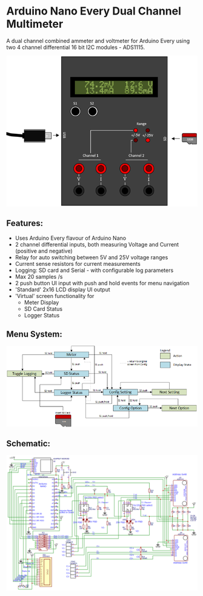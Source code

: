 # Arduino Nano Every Dual Channel Multimeter
A dual channel combined ammeter and voltmeter for Arduino Every using two 4 channel differential 16 bit I2C modules - ADS1115.


![GitHub Logo](/resources/Meter.png)

## Features:
* Uses Arduino Every flavour of Arduino Nano
* 2 channel differential inputs, both measuring Voltage and Current (positive and negative)
* Relay for auto switching between 5V and 25V voltage ranges
* Current sense resistors for current measurements
* Logging: SD card and Serial - with configurable log parameters
* Max 20 samples /s
* 2 push button UI input with push and hold events for menu navigation
* 'Standard' 2x16 LCD display UI output
* 'Virtual' screen functionality for
  * Meter Display
  * SD Card Status
  * Logger Status

## Menu System:
![GitHub Logo](/resources/MenuSystem.png)


## Schematic:
![GitHub Logo](/resources/Schematic.png)
